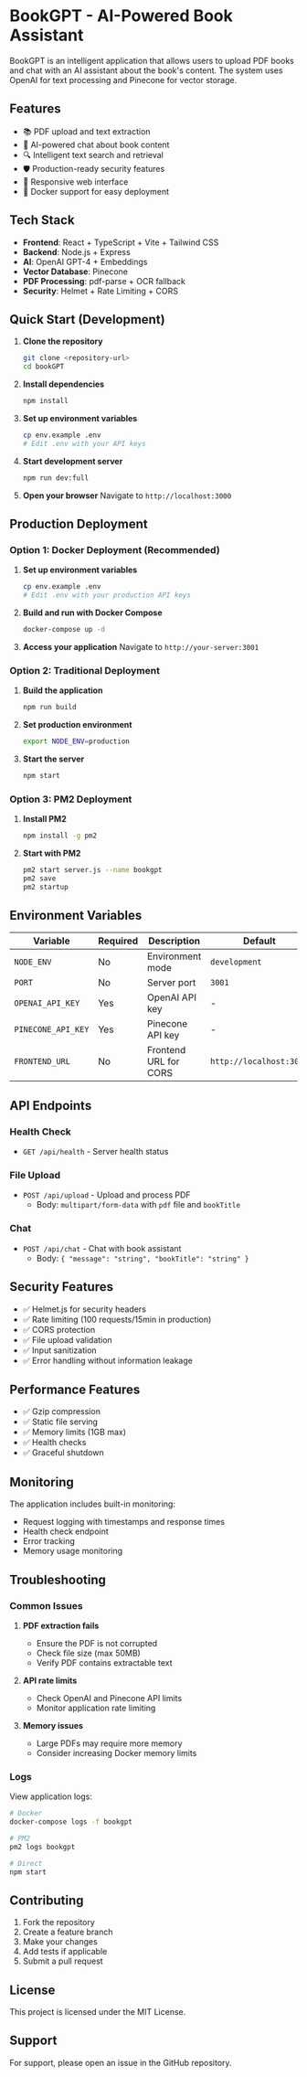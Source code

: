 # BookGPT - AI-Powered Book Assistant

BookGPT is an intelligent application that allows users to upload PDF books and chat with an AI assistant about the book's content. The system uses OpenAI for text processing and Pinecone for vector storage.

## Features

- 📚 PDF upload and text extraction
- 🤖 AI-powered chat about book content
- 🔍 Intelligent text search and retrieval
- 🛡️ Production-ready security features
- 📱 Responsive web interface
- 🐳 Docker support for easy deployment

## Tech Stack

- **Frontend**: React + TypeScript + Vite + Tailwind CSS
- **Backend**: Node.js + Express
- **AI**: OpenAI GPT-4 + Embeddings
- **Vector Database**: Pinecone
- **PDF Processing**: pdf-parse + OCR fallback
- **Security**: Helmet + Rate Limiting + CORS

## Quick Start (Development)

1. **Clone the repository**

   ```bash
   git clone <repository-url>
   cd bookGPT
   ```

2. **Install dependencies**

   ```bash
   npm install
   ```

3. **Set up environment variables**

   ```bash
   cp env.example .env
   # Edit .env with your API keys
   ```

4. **Start development server**

   ```bash
   npm run dev:full
   ```

5. **Open your browser**
   Navigate to `http://localhost:3000`

## Production Deployment

### Option 1: Docker Deployment (Recommended)

1. **Set up environment variables**

   ```bash
   cp env.example .env
   # Edit .env with your production API keys
   ```

2. **Build and run with Docker Compose**

   ```bash
   docker-compose up -d
   ```

3. **Access your application**
   Navigate to `http://your-server:3001`

### Option 2: Traditional Deployment

1. **Build the application**

   ```bash
   npm run build
   ```

2. **Set production environment**

   ```bash
   export NODE_ENV=production
   ```

3. **Start the server**
   ```bash
   npm start
   ```

### Option 3: PM2 Deployment

1. **Install PM2**

   ```bash
   npm install -g pm2
   ```

2. **Start with PM2**
   ```bash
   pm2 start server.js --name bookgpt
   pm2 save
   pm2 startup
   ```

## Environment Variables

| Variable           | Required | Description           | Default                 |
| ------------------ | -------- | --------------------- | ----------------------- |
| `NODE_ENV`         | No       | Environment mode      | `development`           |
| `PORT`             | No       | Server port           | `3001`                  |
| `OPENAI_API_KEY`   | Yes      | OpenAI API key        | -                       |
| `PINECONE_API_KEY` | Yes      | Pinecone API key      | -                       |
| `FRONTEND_URL`     | No       | Frontend URL for CORS | `http://localhost:3000` |

## API Endpoints

### Health Check

- `GET /api/health` - Server health status

### File Upload

- `POST /api/upload` - Upload and process PDF
  - Body: `multipart/form-data` with `pdf` file and `bookTitle`

### Chat

- `POST /api/chat` - Chat with book assistant
  - Body: `{ "message": "string", "bookTitle": "string" }`

## Security Features

- ✅ Helmet.js for security headers
- ✅ Rate limiting (100 requests/15min in production)
- ✅ CORS protection
- ✅ File upload validation
- ✅ Input sanitization
- ✅ Error handling without information leakage

## Performance Features

- ✅ Gzip compression
- ✅ Static file serving
- ✅ Memory limits (1GB max)
- ✅ Health checks
- ✅ Graceful shutdown

## Monitoring

The application includes built-in monitoring:

- Request logging with timestamps and response times
- Health check endpoint
- Error tracking
- Memory usage monitoring

## Troubleshooting

### Common Issues

1. **PDF extraction fails**

   - Ensure the PDF is not corrupted
   - Check file size (max 50MB)
   - Verify PDF contains extractable text

2. **API rate limits**

   - Check OpenAI and Pinecone API limits
   - Monitor application rate limiting

3. **Memory issues**
   - Large PDFs may require more memory
   - Consider increasing Docker memory limits

### Logs

View application logs:

```bash
# Docker
docker-compose logs -f bookgpt

# PM2
pm2 logs bookgpt

# Direct
npm start
```

## Contributing

1. Fork the repository
2. Create a feature branch
3. Make your changes
4. Add tests if applicable
5. Submit a pull request

## License

This project is licensed under the MIT License.

## Support

For support, please open an issue in the GitHub repository.
